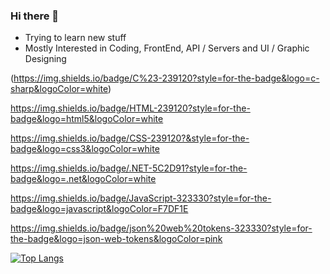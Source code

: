 ### Hi there 👋

- Trying to learn new stuff
- Mostly Interested in Coding, FrontEnd,  API / Servers and UI / Graphic Designing

(https://img.shields.io/badge/C%23-239120?style=for-the-badge&logo=c-sharp&logoColor=white)

https://img.shields.io/badge/HTML-239120?style=for-the-badge&logo=html5&logoColor=white

https://img.shields.io/badge/CSS-239120?&style=for-the-badge&logo=css3&logoColor=white

https://img.shields.io/badge/.NET-5C2D91?style=for-the-badge&logo=.net&logoColor=white

https://img.shields.io/badge/JavaScript-323330?style=for-the-badge&logo=javascript&logoColor=F7DF1E

https://img.shields.io/badge/json%20web%20tokens-323330?style=for-the-badge&logo=json-web-tokens&logoColor=pink

[![Top Langs](https://github-readme-stats.vercel.app/api/top-langs/?username=Jhun260Sloth&layout=compact&theme=dark)](https://github.com/Jhun260Sloth)



